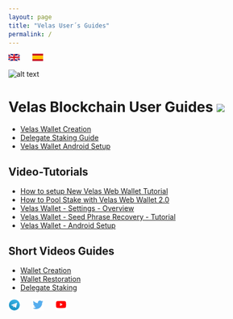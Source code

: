 ```yaml
---
layout: page
title: "Velas User´s Guides"
permalink: /
---
```

[![](assets/logos/Ukflag.png)](https://dexempower.github.io/dexempower.github.io-velas/)&nbsp; &nbsp; &nbsp; [![](assets/logos/Spainflag.png)](https://dexempower.github.io/dexempower.github.io-velas/)

![alt text](https://github.com/dexempower/dexempower.github.io-velas/blob/main/assets/logos/LogoLettersmdpi.png?raw=true)

# Velas Blockchain User Guides ![](https://github.com/dexempower/dexempower.github.io-velas/blob/main/assets/logos/UserGuides.png?raw=true)

-   [Velas Wallet Creation](https://dexempower.github.io/dexempower.github.io-velas/guides/velas-wallet/2020/11/20/velas-wallet-creation)
-   [Delegate Staking Guide](https://dexempower.github.io/dexempower.github.io-velas/guides/delegate-staking/2020/11/20/velas-staking-guide)
-   [Velas Wallet Android Setup](https://dexempower.github.io/dexempower.github.io-velas/guides/android-wallet/2020/11/20/velas-wallet-android)

## Video-Tutorials

-  [How to setup New Velas Web Wallet Tutorial](https://www.youtube.com/watch?v=2jdA5EwQV9M&list=PLu7mShzkC4iVA9nkfV_LJxePcxrtQIiOK&index=1)
-  [How to Pool Stake with Velas Web Wallet 2.0](https://www.youtube.com/watch?v=7CNAUnGukgc&list=PLu7mShzkC4iVA9nkfV_LJxePcxrtQIiOK&index=2&t=63s)
-  [Velas Wallet - Settings - Overview](https://www.youtube.com/watch?v=vZtLMnXaDc4&list=PLu7mShzkC4iVA9nkfV_LJxePcxrtQIiOK&index=3)
-  [Velas Wallet - Seed Phrase Recovery - Tutorial](https://www.youtube.com/watch?v=p8HgQoY2SvQ&list=PLu7mShzkC4iVA9nkfV_LJxePcxrtQIiOK&index=4)
-  [Velas Wallet - Android Setup](https://www.youtube.com/watch?v=A8w5U3aUiKo&list=PLu7mShzkC4iVA9nkfV_LJxePcxrtQIiOK&index=5)

## Short Videos Guides

-   [Wallet Creation](https://twitter.com/i/status/1298186350001233920)
-   [Wallet Restoration](https://twitter.com/i/status/1298186601881669632)
-   [Delegate Staking](https://twitter.com/i/status/1298189126215151616)

[![](assets/logos/TelegramLogoNew.png)](https://t.me/velascommunity)&nbsp; &nbsp; &nbsp; [![](assets/logos/Twiterxxxhdpi.png)](https://twitter.com/VelasBlockchain)&nbsp; &nbsp; &nbsp;  [![](assets/logos/Youtubexxxhdpi.png)](https://www.youtube.com/channel/UCZQNv-bdPKppg6akwWggmyQ)

